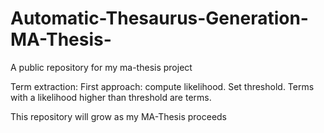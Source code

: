 # Automatic-Thesaurus-Generation-MA-Thesis-
A public repository for my ma-thesis project

Term extraction:
First approach: compute likelihood. Set threshold. Terms with a likelihood higher than threshold are terms.



This repository will grow as my MA-Thesis proceeds
